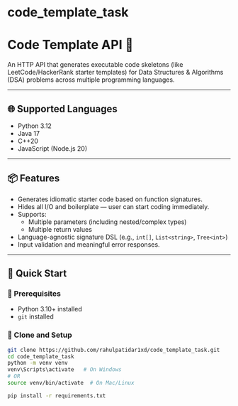 # code_template_task
# Code Template API 🚀

An HTTP API that generates executable code skeletons (like LeetCode/HackerRank starter templates) for Data Structures & Algorithms (DSA) problems across multiple programming languages.

---

## 🌐 Supported Languages

- Python 3.12
- Java 17
- C++20
- JavaScript (Node.js 20)

---

## 📦 Features

- Generates idiomatic starter code based on function signatures.
- Hides all I/O and boilerplate — user can start coding immediately.
- Supports:
  - Multiple parameters (including nested/complex types)
  - Multiple return values
- Language-agnostic signature DSL (e.g., `int[]`, `List<string>`, `Tree<int>`)
- Input validation and meaningful error responses.

---

## 🚀 Quick Start

### 🔧 Prerequisites

- Python 3.10+ installed
- `git` installed

### 📁 Clone and Setup

```bash
git clone https://github.com/rahulpatidar1xd/code_template_task.git
cd code_template_task
python -m venv venv
venv\Scripts\activate   # On Windows
# OR
source venv/bin/activate  # On Mac/Linux

pip install -r requirements.txt
